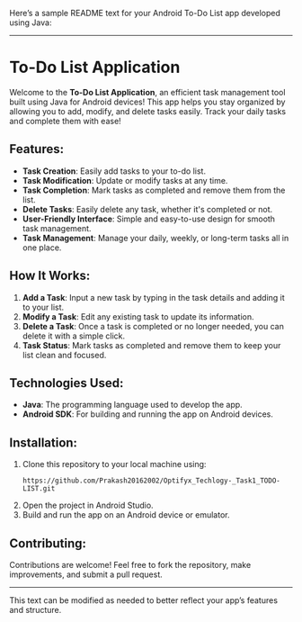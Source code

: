 Here’s a sample README text for your Android To-Do List app developed using Java:

---

# To-Do List Application

Welcome to the **To-Do List Application**, an efficient task management tool built using Java for Android devices! This app helps you stay organized by allowing you to add, modify, and delete tasks easily. Track your daily tasks and complete them with ease!

## Features:
- **Task Creation**: Easily add tasks to your to-do list.
- **Task Modification**: Update or modify tasks at any time.
- **Task Completion**: Mark tasks as completed and remove them from the list.
- **Delete Tasks**: Easily delete any task, whether it's completed or not.
- **User-Friendly Interface**: Simple and easy-to-use design for smooth task management.
- **Task Management**: Manage your daily, weekly, or long-term tasks all in one place.

## How It Works:
1. **Add a Task**: Input a new task by typing in the task details and adding it to your list.
2. **Modify a Task**: Edit any existing task to update its information.
3. **Delete a Task**: Once a task is completed or no longer needed, you can delete it with a simple click.
4. **Task Status**: Mark tasks as completed and remove them to keep your list clean and focused.

## Technologies Used:
- **Java**: The programming language used to develop the app.
- **Android SDK**: For building and running the app on Android devices.

## Installation:
1. Clone this repository to your local machine using:
   ```
   https://github.com/Prakash20162002/Optifyx_Techlogy-_Task1_TODO-LIST.git
   ```
2. Open the project in Android Studio.
3. Build and run the app on an Android device or emulator.

## Contributing:
Contributions are welcome! Feel free to fork the repository, make improvements, and submit a pull request.

---

This text can be modified as needed to better reflect your app’s features and structure.
